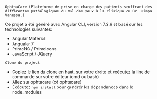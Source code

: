`OphthaCare (Plateforme de prise en charge des patients souffrant des diffèrentes pathélogiques du mal des yeux à la clinique du Dr. Nimpa Vanessa.)`

Ce projet a été généré avec Angular CLI, version 7.3.6 et basé sur les technologies suivantes:
- Angular Material
- Angualar 7
- PrimeNG / Primeicons
- JavaScript / JQuery

`Clone du project`
- Copiez le lien du clone en haut, sur votre droite et exécutez la line de commande sur votre éditeur (cmd ou bash)
- Allez sur ophtacare (cd ophtacare)
- Exécutez `npm install` pour générér les dépendances dans le node_modules
